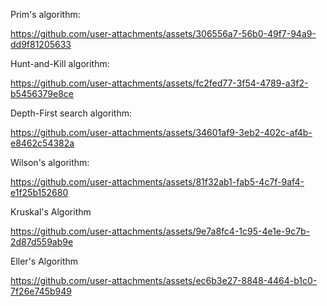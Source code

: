 Prim's algorithm: <br>

https://github.com/user-attachments/assets/306556a7-56b0-49f7-94a9-dd9f81205633




Hunt-and-Kill algorithm: <br> 

https://github.com/user-attachments/assets/fc2fed77-3f54-4789-a3f2-b5456379e8ce




Depth-First search algorithm: <br> 

https://github.com/user-attachments/assets/34601af9-3eb2-402c-af4b-e8462c54382a




Wilson's algorithm: <br> 

https://github.com/user-attachments/assets/81f32ab1-fab5-4c7f-9af4-e1f25b152680




Kruskal's Algorithm <br> 

https://github.com/user-attachments/assets/9e7a8fc4-1c95-4e1e-9c7b-2d87d559ab9e




Eller's Algorithm <br>

https://github.com/user-attachments/assets/ec6b3e27-8848-4464-b1c0-7f26e745b949












